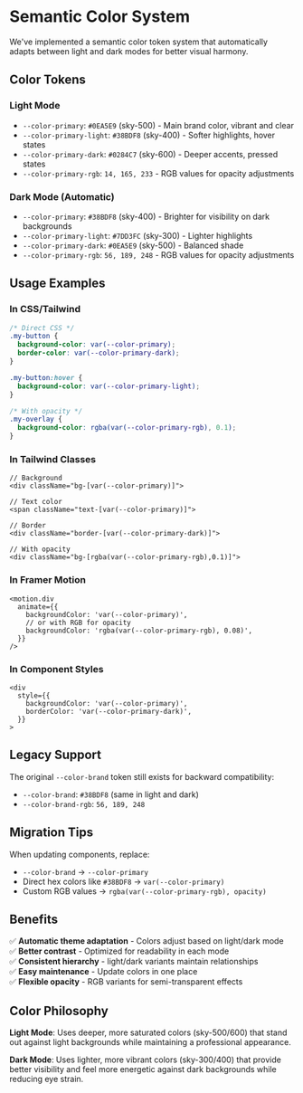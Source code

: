 # Semantic Color System

We've implemented a semantic color token system that automatically adapts between light and dark modes for better visual harmony.

## Color Tokens

### Light Mode
- `--color-primary`: `#0EA5E9` (sky-500) - Main brand color, vibrant and clear
- `--color-primary-light`: `#38BDF8` (sky-400) - Softer highlights, hover states
- `--color-primary-dark`: `#0284C7` (sky-600) - Deeper accents, pressed states
- `--color-primary-rgb`: `14, 165, 233` - RGB values for opacity adjustments

### Dark Mode (Automatic)
- `--color-primary`: `#38BDF8` (sky-400) - Brighter for visibility on dark backgrounds
- `--color-primary-light`: `#7DD3FC` (sky-300) - Lighter highlights
- `--color-primary-dark`: `#0EA5E9` (sky-500) - Balanced shade
- `--color-primary-rgb`: `56, 189, 248` - RGB values for opacity adjustments

## Usage Examples

### In CSS/Tailwind
```css
/* Direct CSS */
.my-button {
  background-color: var(--color-primary);
  border-color: var(--color-primary-dark);
}

.my-button:hover {
  background-color: var(--color-primary-light);
}

/* With opacity */
.my-overlay {
  background-color: rgba(var(--color-primary-rgb), 0.1);
}
```

### In Tailwind Classes
```tsx
// Background
<div className="bg-[var(--color-primary)]">

// Text color
<span className="text-[var(--color-primary)]">

// Border
<div className="border-[var(--color-primary-dark)]">

// With opacity
<div className="bg-[rgba(var(--color-primary-rgb),0.1)]">
```

### In Framer Motion
```tsx
<motion.div
  animate={{
    backgroundColor: 'var(--color-primary)',
    // or with RGB for opacity
    backgroundColor: 'rgba(var(--color-primary-rgb), 0.08)',
  }}
/>
```

### In Component Styles
```tsx
<div
  style={{
    backgroundColor: 'var(--color-primary)',
    borderColor: 'var(--color-primary-dark)',
  }}
>
```

## Legacy Support

The original `--color-brand` token still exists for backward compatibility:
- `--color-brand`: `#38BDF8` (same in light and dark)
- `--color-brand-rgb`: `56, 189, 248`

## Migration Tips

When updating components, replace:
- `--color-brand` → `--color-primary`
- Direct hex colors like `#38BDF8` → `var(--color-primary)`
- Custom RGB values → `rgba(var(--color-primary-rgb), opacity)`

## Benefits

✅ **Automatic theme adaptation** - Colors adjust based on light/dark mode  
✅ **Better contrast** - Optimized for readability in each mode  
✅ **Consistent hierarchy** - light/dark variants maintain relationships  
✅ **Easy maintenance** - Update colors in one place  
✅ **Flexible opacity** - RGB variants for semi-transparent effects  

## Color Philosophy

**Light Mode**: Uses deeper, more saturated colors (sky-500/600) that stand out against light backgrounds while maintaining a professional appearance.

**Dark Mode**: Uses lighter, more vibrant colors (sky-300/400) that provide better visibility and feel more energetic against dark backgrounds while reducing eye strain.

